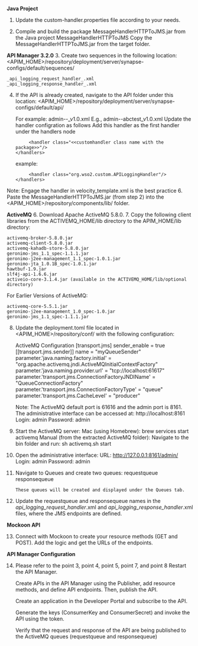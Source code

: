 **Java Project**
1. Update the custom-handler.properties file according to your needs.

2. Compile and build the package MessageHandlerHTTPToJMS.jar from the Java project MessageHandlerHTTPToJMS
   Copy the MessageHandlerHTTPToJMS.jar from the target folder.

**API Manager 3.2.0**
3. Create two sequences in the following location:
<APIM_HOME>/repository/deployment/server/synapse-configs/default/sequences/

    _api_logging_request_handler_.xml
    _api_logging_response_handler_.xml

4. If the API is already created, navigate to the API folder under this location:
    <APIM_HOME>/repository/deployment/server/synapse-configs/default/api/

    For example:
    admin--<apiname>_v1.0.xml
    E.g., admin--abctest_v1.0.xml
   Update the handler configration as follows
   Add this handler as the first handler under the handlers node
   ```<handlers>
        <handler class="<<customhandler class name with the package>>"/>
   </handlers>
   ```
   example:
   ```<handlers>
        <handler class="org.wso2.custom.APILoggingHandler"/>
   </handlers>
   ```
Note: Engage the handler in velocity_template.xml is the best practice
6. Paste the MessageHandlerHTTPToJMS.jar (from step 2) into the <APIM_HOME>/repository/components/lib/ folder.

**ActiveMQ**
6. Download Apache ActiveMQ 5.8.0.
7. Copy the following client libraries from the ACTIVEMQ_HOME/lib directory to the APIM_HOME/lib directory:

    activemq-broker-5.8.0.jar
    activemq-client-5.8.0.jar
    activemq-kahadb-store-5.8.0.jar
    geronimo-jms_1.1_spec-1.1.1.jar
    geronimo-j2ee-management_1.1_spec-1.0.1.jar
    geronimo-jta_1.0.1B_spec-1.0.1.jar
    hawtbuf-1.9.jar
    slf4j-api-1.6.6.jar
    activeio-core-3.1.4.jar (available in the ACTIVEMQ_HOME/lib/optional directory)

For Earlier Versions of ActiveMQ:

    activemq-core-5.5.1.jar
    geronimo-j2ee-management_1.0_spec-1.0.jar
    geronimo-jms_1.1_spec-1.1.1.jar

8. Update the deployment.toml file located in <APIM_HOME>/repository/conf/ with the following configuration:

   ActiveMQ Configuration
    [transport.jms]
    sender_enable = true
    [[transport.jms.sender]]
    name = "myQueueSender"
    parameter.'java.naming.factory.initial' = "org.apache.activemq.jndi.ActiveMQInitialContextFactory"
    parameter.'java.naming.provider.url' = "tcp://localhost:61617"
    parameter.'transport.jms.ConnectionFactoryJNDIName' = "QueueConnectionFactory"
    parameter.'transport.jms.ConnectionFactoryType' = "queue"
    parameter.'transport.jms.CacheLevel' = "producer"

    Note: The ActiveMQ default port is 61616 and the admin port is 8161. The administrative interface can be accessed at:
    http://localhost:8161
    Login: admin
    Password: admin

9. Start the ActiveMQ server:
        Mac (using Homebrew): brew services start activemq
        Manual (from the extracted ActiveMQ folder):
        Navigate to the bin folder and run:
        sh activemq.sh start

10. Open the administrative interface:
        URL: http://127.0.0.1:8161/admin/
        Login: admin
        Password: admin

11. Navigate to Queues and create two queues:
        requestqueue
        responsequeue

        These queues will be created and displayed under the Queues tab.

12. Update the requestqueue and responsequeue names in the _api_logging_request_handler_.xml and _api_logging_response_handler_.xml files, where the JMS endpoints are defined.

**Mockoon API**

13. Connect with Mockoon to create your resource methods (GET and POST). Add the logic and get the URLs of the endpoints.

**API Manager Configuration**

14. Please refer to the point 3, point 4, point 5, point 7, and point 8
    Restart the API Manager.

    Create APIs in the API Manager using the Publisher, add resource methods, and define API endpoints. Then, publish the API.

    Create an application in the Developer Portal and subscribe to the API.

    Generate the keys (ConsumerKey and ConsumerSecret) and invoke the API using the token.

    Verify that the request and response of the API are being published to the ActiveMQ queues (requestqueue and responsequeue)
    



